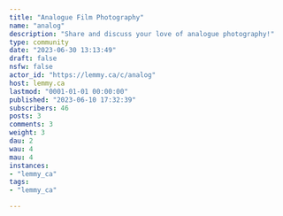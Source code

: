 ```yaml
---
title: "Analogue Film Photography" 
name: "analog"
description: "Share and discuss your love of analogue photography!"
type: community
date: "2023-06-30 13:13:49"
draft: false
nsfw: false
actor_id: "https://lemmy.ca/c/analog"
host: lemmy.ca
lastmod: "0001-01-01 00:00:00"
published: "2023-06-10 17:32:39"
subscribers: 46
posts: 3
comments: 3
weight: 3
dau: 2
wau: 4
mau: 4
instances:
- "lemmy_ca"
tags: 
- "lemmy_ca"

---
```


